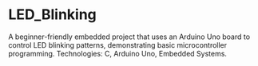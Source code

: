 # LED_Blinking
A beginner-friendly embedded project that uses an Arduino Uno board to control LED blinking patterns, demonstrating basic microcontroller programming. Technologies: C, Arduino Uno, Embedded Systems.
